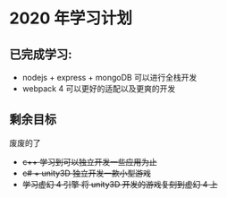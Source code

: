 # 2020 年学习计划

## 已完成学习:

- nodejs + express + mongoDB 可以进行全栈开发
- webpack 4 可以更好的适配以及更爽的开发

## 剩余目标
废废的了
- ~~c++ 学习到可以独立开发一些应用为止~~
- ~~c# + unity3D 独立开发一款小型游戏~~
- ~~学习虚幻 4 引擎 将 unity3D 开发的游戏复刻到虚幻 4 上~~
